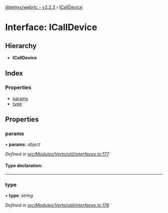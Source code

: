 [@telnyx/webrtc - v2.2.3](../README.md) › [ICallDevice](icalldevice.md)

# Interface: ICallDevice

## Hierarchy

* **ICallDevice**

## Index

### Properties

* [params](icalldevice.md#params)
* [type](icalldevice.md#type)

## Properties

###  params

• **params**: *object*

*Defined in [src/Modules/Verto/util/interfaces.ts:177](https://github.com/team-telnyx/webrtc/blob/main/packages/js/src/Modules/Verto/util/interfaces.ts#L177)*

#### Type declaration:

___

###  type

• **type**: *string*

*Defined in [src/Modules/Verto/util/interfaces.ts:176](https://github.com/team-telnyx/webrtc/blob/main/packages/js/src/Modules/Verto/util/interfaces.ts#L176)*
